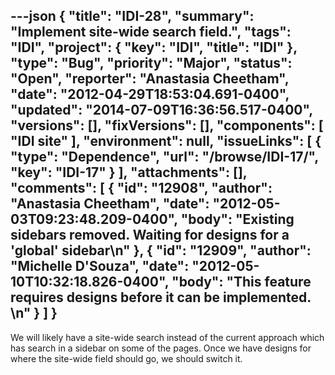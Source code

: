 ---json
{
  "title": "IDI-28",
  "summary": "Implement site-wide search field.",
  "tags": "IDI",
  "project": {
    "key": "IDI",
    "title": "IDI"
  },
  "type": "Bug",
  "priority": "Major",
  "status": "Open",
  "reporter": "Anastasia Cheetham",
  "date": "2012-04-29T18:53:04.691-0400",
  "updated": "2014-07-09T16:36:56.517-0400",
  "versions": [],
  "fixVersions": [],
  "components": [
    "IDI site"
  ],
  "environment": null,
  "issueLinks": [
    {
      "type": "Dependence",
      "url": "/browse/IDI-17/",
      "key": "IDI-17"
    }
  ],
  "attachments": [],
  "comments": [
    {
      "id": "12908",
      "author": "Anastasia Cheetham",
      "date": "2012-05-03T09:23:48.209-0400",
      "body": "Existing sidebars removed. Waiting for designs for a 'global' sidebar\n"
    },
    {
      "id": "12909",
      "author": "Michelle D'Souza",
      "date": "2012-05-10T10:32:18.826-0400",
      "body": "This feature requires designs before it can be implemented.&#x20;\n"
    }
  ]
}
---
We will likely have a site-wide search instead of the current approach which has search in a sidebar on some of the pages. Once we have designs for where the site-wide field should go, we should switch it.

        